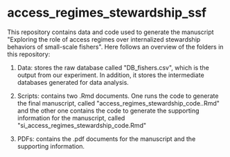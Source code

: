 # access_regimes_stewardship_ssf

This repository contains data and code used to generate the manuscript "Exploring the role of access regimes over internalized  stewardship behaviors of small-scale fishers". Here follows an overview of the folders in this repository:

1. Data: stores the raw database called "DB_fishers.csv", which is the output from our experiment. In addition, it stores the intermediate databases generated for data analysis.

2. Scripts: contains two .Rmd documents. One runs the code to generate the final manuscript, called "access_regimes_stewardship_code..Rmd" and the other one contains the code to generate the supporting information for the manuscript, called "si_access_regimes_stewardship_code.Rmd"

3. PDFs: contains the .pdf documents for the manuscript and the supporting information.
